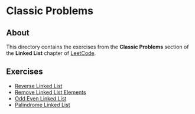 # Classic Problems
## About
This directory contains the exercises from the **Classic Problems** section of the **Linked List** chapter of [LeetCode](https://leetcode.com/).

## Exercises
* [Reverse Linked List](reverse_linked_list)
* [Remove Linked List Elements](remove_linked_list_elements)
* [Odd Even Linked List](odd_even_linked_list)
* [Palindrome Linked List](palindrome_linked_list)
